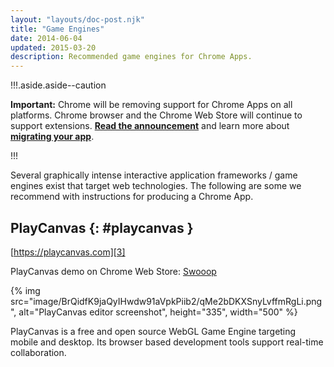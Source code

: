 ```yaml
---
layout: "layouts/doc-post.njk"
title: "Game Engines"
date: 2014-06-04
updated: 2015-03-20
description: Recommended game engines for Chrome Apps.
---
```


!!!.aside.aside--caution

**Important:** Chrome will be removing support for Chrome Apps on all platforms. Chrome browser and
the Chrome Web Store will continue to support extensions. [**Read the announcement**][1] and learn
more about [**migrating your app**][2].

!!!

Several graphically intense interactive application frameworks / game engines exist that target web
technologies. The following are some we recommend with instructions for producing a Chrome App.

## PlayCanvas {: #playcanvas }

[https://playcanvas.com][3]

PlayCanvas demo on Chrome Web Store: [Swooop][4]

{% img src="image/BrQidfK9jaQyIHwdw91aVpkPiib2/qMe2bDKXSnyLvffmRgLi.png", alt="PlayCanvas editor screenshot", height="335", width="500" %}

PlayCanvas is a free and open source WebGL Game Engine targeting mobile and desktop. Its browser
based development tools support real-time collaboration.

[1]: https://blog.chromium.org/2020/01/moving-forward-from-chrome-apps.html
[2]: /apps/migration
[3]: https://playcanvas.com
[4]: https://chrome.google.com/webstore/detail/swooop/jblimahfbhdcengjfbdpdngcfcghladf?hl=en-US
